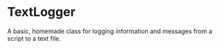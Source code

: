 # TextLogger
A basic, homemade class for logging information and messages from a script to a text file. 
